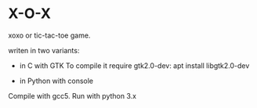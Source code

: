 # X-O-X
xoxo or tic-tac-toe game.

writen in two variants:

 - in C with GTK
  To compile it require gtk2.0-dev:
    apt install libgtk2.0-dev
 
 - in Python with console
 
Compile with gcc5. Run with python 3.x

